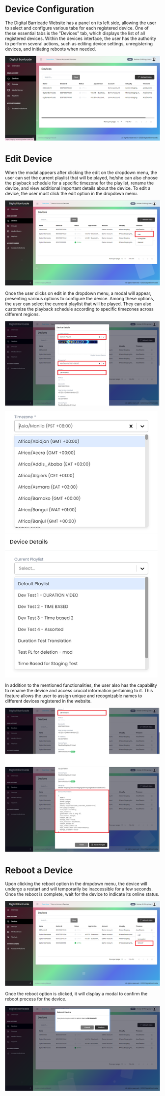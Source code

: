 # Device Configuration

<div class="description">

The Digital Barricade Website has a panel on its left side, allowing the user to select and configure various tabs for each registered device. One of these essential tabs is the "Devices" tab, which displays the list of all registered devices. Within the devices interface, the user has the authority to perform several actions, such as editing device settings, unregistering devices, and initiating reboots when needed.

![device_list](/images/devices/devicesTab.png ":size=100%")

</div>

# Edit Device

<div class="description">

When the modal appears after clicking the edit on the dropdown menu, the user can set the current playlist that will be played, he/she can also choose the playback schedule for a specific timezone for the playlist, rename the device, and view additional important details about the device. To edit a device, the user must click the edit option in the dropdown menu.

![edit_device](/images/devices/devicesEditTab.png ":size=100%")

Once the user clicks on edit in the dropdown menu, a modal will appear, presenting various options to configure the device. Among these options, the user can select the current playlist that will be played. They can also customize the playback schedule according to specific timezones across different regions.

![edit_device](/images/devices/devicesEditModal.png ":size=100%")

![edit_device](/images/devices/devicesTimeZone.png ":size=40%")
![edit_device](/images/devices/devicesPlaylist.png ":size=40%")

In addition to the mentioned functionalities, the user also has the capability to rename the device and access crucial information pertaining to it. This feature allows the user to assign unique and recognizable names to different devices registered in the website.

![edit_device](/images/devices/devicesRename.png ":size=100%")
![edit_device](/images/devices/deviceInfo.png ":size=100%")

</div>

# Reboot a Device

<div class="description">

Upon clicking the reboot option in the dropdown menu, the device will undergo a restart and will temporarily be inaccessible for a few seconds. Once the reboot is complete, wait for the device to indicate its online status.

![reboot_device](/images/devices/devicesReboot.png ":size=100%")

Once the reboot option is clicked, it will display a modal to confirm the reboot process for the device.

![reboot_device](/images/devices/devicesRebootModal.png ":size=100%")

</div>

